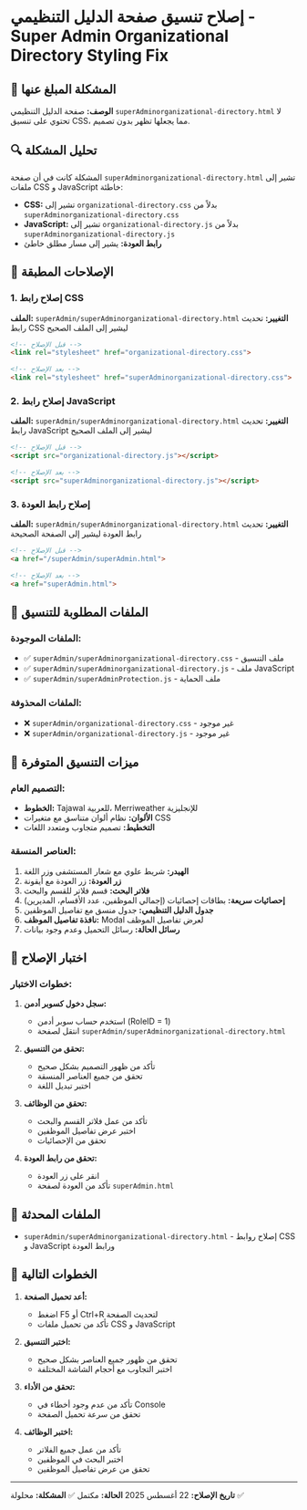# إصلاح تنسيق صفحة الدليل التنظيمي - Super Admin Organizational Directory Styling Fix

## 🚨 المشكلة المبلغ عنها
**الوصف:** صفحة الدليل التنظيمي `superAdminorganizational-directory.html` لا تحتوي على تنسيق CSS، مما يجعلها تظهر بدون تصميم.

## 🔍 تحليل المشكلة
المشكلة كانت في أن صفحة `superAdminorganizational-directory.html` تشير إلى ملفات CSS و JavaScript خاطئة:
- **CSS:** تشير إلى `organizational-directory.css` بدلاً من `superAdminorganizational-directory.css`
- **JavaScript:** تشير إلى `organizational-directory.js` بدلاً من `superAdminorganizational-directory.js`
- **رابط العودة:** يشير إلى مسار مطلق خاطئ

## 🔧 الإصلاحات المطبقة

### 1. إصلاح رابط CSS
**الملف:** `superAdmin/superAdminorganizational-directory.html`
**التغيير:** تحديث رابط CSS ليشير إلى الملف الصحيح

```html
<!-- قبل الإصلاح -->
<link rel="stylesheet" href="organizational-directory.css">

<!-- بعد الإصلاح -->
<link rel="stylesheet" href="superAdminorganizational-directory.css">
```

### 2. إصلاح رابط JavaScript
**الملف:** `superAdmin/superAdminorganizational-directory.html`
**التغيير:** تحديث رابط JavaScript ليشير إلى الملف الصحيح

```html
<!-- قبل الإصلاح -->
<script src="organizational-directory.js"></script>

<!-- بعد الإصلاح -->
<script src="superAdminorganizational-directory.js"></script>
```

### 3. إصلاح رابط العودة
**الملف:** `superAdmin/superAdminorganizational-directory.html`
**التغيير:** تحديث رابط العودة ليشير إلى الصفحة الصحيحة

```html
<!-- قبل الإصلاح -->
<a href="/superAdmin/superAdmin.html">

<!-- بعد الإصلاح -->
<a href="superAdmin.html">
```

## 📁 الملفات المطلوبة للتنسيق

### الملفات الموجودة:
- ✅ `superAdmin/superAdminorganizational-directory.css` - ملف التنسيق
- ✅ `superAdmin/superAdminorganizational-directory.js` - ملف JavaScript
- ✅ `superAdmin/superAdminProtection.js` - ملف الحماية

### الملفات المحذوفة:
- ❌ `superAdmin/organizational-directory.css` - غير موجود
- ❌ `superAdmin/organizational-directory.js` - غير موجود

## 🎨 ميزات التنسيق المتوفرة

### التصميم العام:
- **الخطوط:** Tajawal للعربية، Merriweather للإنجليزية
- **الألوان:** نظام ألوان متناسق مع متغيرات CSS
- **التخطيط:** تصميم متجاوب ومتعدد اللغات

### العناصر المنسقة:
1. **الهيدر:** شريط علوي مع شعار المستشفى وزر اللغة
2. **زر العودة:** زر العودة مع أيقونة
3. **فلاتر البحث:** قسم فلاتر للقسم والبحث
4. **إحصائيات سريعة:** بطاقات إحصائيات (إجمالي الموظفين، عدد الأقسام، المديرين)
5. **جدول الدليل التنظيمي:** جدول منسق مع تفاصيل الموظفين
6. **نافذة تفاصيل الموظف:** Modal لعرض تفاصيل الموظف
7. **رسائل الحالة:** رسائل التحميل وعدم وجود بيانات

## 🧪 اختبار الإصلاح

### خطوات الاختبار:
1. **سجل دخول كسوبر أدمن:**
   - استخدم حساب سوبر أدمن (RoleID = 1)
   - انتقل لصفحة `superAdmin/superAdminorganizational-directory.html`

2. **تحقق من التنسيق:**
   - تأكد من ظهور التصميم بشكل صحيح
   - تحقق من جميع العناصر المنسقة
   - اختبر تبديل اللغة

3. **تحقق من الوظائف:**
   - تأكد من عمل فلاتر القسم والبحث
   - اختبر عرض تفاصيل الموظفين
   - تحقق من الإحصائيات

4. **تحقق من رابط العودة:**
   - انقر على زر العودة
   - تأكد من العودة لصفحة `superAdmin.html`

## 📁 الملفات المحدثة
- `superAdmin/superAdminorganizational-directory.html` - إصلاح روابط CSS و JavaScript ورابط العودة

## 🚀 الخطوات التالية
1. **أعد تحميل الصفحة:**
   - اضغط F5 أو Ctrl+R لتحديث الصفحة
   - تأكد من تحميل ملفات CSS و JavaScript

2. **اختبر التنسيق:**
   - تحقق من ظهور جميع العناصر بشكل صحيح
   - اختبر التجاوب مع أحجام الشاشة المختلفة

3. **تحقق من الأداء:**
   - تأكد من عدم وجود أخطاء في Console
   - تحقق من سرعة تحميل الصفحة

4. **اختبر الوظائف:**
   - تأكد من عمل جميع الفلاتر
   - اختبر البحث في الموظفين
   - تحقق من عرض تفاصيل الموظفين

---
**تاريخ الإصلاح:** 22 أغسطس 2025
**الحالة:** مكتمل ✅
**المشكلة:** محلولة ✅
